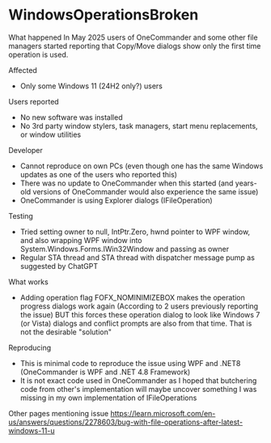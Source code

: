 # WindowsOperationsBroken

What happened
In May 2025 users of OneCommander and some other file managers started reporting that Copy/Move dialogs show only the first time operation is used. 

Affected
- Only some Windows 11 (24H2 only?) users

Users reported
- No new software was installed
- No 3rd party window stylers, task managers, start menu replacements, or window utilities 

Developer
- Cannot reproduce on own PCs (even though one has the same Windows updates as one of the users who reported this)
- There was no update to OneCommander when this started (and years-old versions of OneCommander would also experience the same issue)
- OneCommander is using Explorer dialogs (IFileOperation)

Testing
- Tried setting owner to null, IntPtr.Zero, hwnd pointer to WPF window, and also wrapping WPF window into System.Windows.Forms.IWin32Window and passing as owner
- Regular STA thread and STA thread with dispatcher message pump as suggested by ChatGPT

What works
- Adding operation flag FOFX_NOMINIMIZEBOX makes the operation progress dialogs work again (According to 2 users previously reporting the issue) BUT this forces these operation dialog to look like Windows 7 (or Vista) dialogs and conflict prompts are also from that time. That is not the desirable "solution"

Reproducing
- This is minimal code to reproduce the issue using WPF and .NET8 (OneCommander is WPF and .NET 4.8 Framework)
- It is not exact code used in OneCommander as I hoped that butchering code from other's implementation will maybe uncover something I was missing in my own implementation of IFileOperations


Other pages mentioning issue
https://learn.microsoft.com/en-us/answers/questions/2278603/bug-with-file-operations-after-latest-windows-11-u

